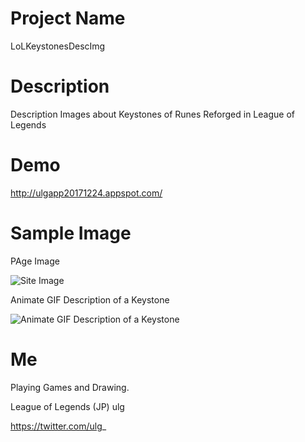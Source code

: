 # Project Name

LoLKeystonesDescImg

# Description

Description Images about Keystones of Runes Reforged in League of Legends

# Demo
http://ulgapp20171224.appspot.com/

# Sample Image

PAge Image

![Site Image](https://i.imgur.com/4zIzMy4.png)

Animate GIF Description of a Keystone

![Animate GIF Description of a Keystone](https://i.imgur.com/ifUhR16.gif)

# Me

Playing Games and Drawing.

League of Legends (JP) ulg

https://twitter.com/ulg_



